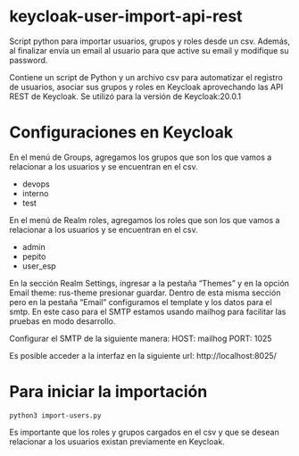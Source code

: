 # keycloak-user-import-api-rest
Script python para importar usuarios, grupos y roles desde un csv.
Además, al finalizar envía un email al usuario para que active su email y modifique su password.

Contiene un script de Python y un archivo csv para automatizar el registro de usuarios, asociar sus grupos y roles en Keycloak aprovechando las API REST de Keycloak.
Se utilizó para la versión de Keycloak:20.0.1

# Configuraciones en Keycloak
En el menú de Groups, agregamos los grupos que son los que vamos a relacionar a los usuarios y se encuentran en el csv. 
- devops
- interno
- test

En el menú de Realm roles, agregamos los roles que son los que vamos a relacionar a los usuarios y se encuentran en el csv. 
- admin
- pepito
- user_esp

En la sección Realm Settings, ingresar a la pestaña “Themes” y en la opción Email theme: rus-theme presionar guardar. 
Dentro de esta misma sección pero en la pestaña “Email” configuramos el template y los datos para el smtp. En este caso para el SMTP estamos usando mailhog para facilitar las pruebas en modo desarrollo.

Configurar el SMTP de la siguiente manera:
HOST: mailhog
PORT: 1025

Es posible acceder a la interfaz en la siguiente url: http://localhost:8025/

# Para iniciar la importación
    python3 import-users.py
    
Es importante que los roles y grupos cargados en el csv y que se desean relacionar a los usuarios existan previamente en Keycloak.


